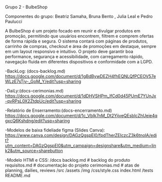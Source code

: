Grupo 2 - BulbeShop

Componentes do grupo: Beatriz Samaha, Bruna Bento , Julia Leal e Pedro Paulucci

A BulbeShop é um projeto focado em reunir e divulgar produtos em promoção, permitindo que usuários encontrem, filtrem e comprem ofertas de forma rápida e segura. O sistema contará com páginas de produtos, carrinho de compras, checkout e área de promoções em destaque, sempre em um layout responsivo e intuitivo. O projeto deve garantir boa performance, segurança e acessibilidade, com carregamento rápido, navegação fluida em diferentes dispositivos e conformidade com a LGPD.

-BackLog: (docs-backlog.md)
    https://docs.google.com/document/d/1gBdBywDEZH4fhEQNLQfPCEOV57eWLzE7sTjv-_GoM_Y/edit?usp=sharing


-DaiLy:(docs-cerimonias.md)
    https://docs.google.com/document/d/1dDHVSHPm_lfCd0d45PUmE7YUnJx-qvRPsL0X2ZtdpUc/edit?usp=sharing

-Relatório de Enserramento:(docs-encerramento.md)
    https://docs.google.com/document/d/1c_VbIk7nM_Dt2YijveQEsblcZhUeie4qgxcQ6Kshdng/edit?usp=sharing

    
-Modelos de baixa fideliade figma (Slides Canva):
    https://www.canva.com/design/DAGzQgspEl0/fpdTherZEIczcZ3k6tnolA/edit?utm_content=DAGzQgspEl0&utm_campaign=designshare&utm_medium=link2&utm_source=sharebutton


-Modelo HTMl e CSS:
/docs
   backlog.md        # backlog do produto
   requisitos.md     # documentação do projeto
   cerimonias.md     # atas de planning, dailies, reviews
/src
   /assets
      /img
      /css/style.css
    index.html
/tests
    README.md
